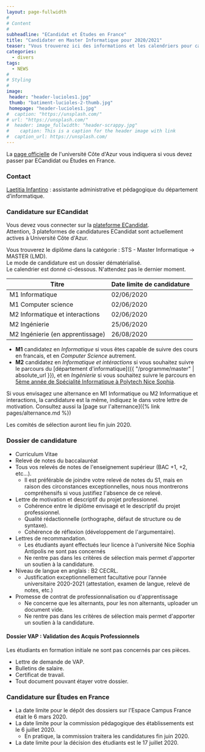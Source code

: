 ```yaml
---
layout: page-fullwidth
#
# Content
#
subheadline: "ECandidat et Études en France"
title: "Candidater en Master Informatique pour 2020/2021"
teaser: "Vous trouverez ici des informations et les calendriers pour candidater aux deux années du Master Informatique pour l'année universitaire 2020/2021. Cette page sera mise à jour régulièrement."
categories:
  - divers
tags:
  - NEWS
#
# Styling
#
image:
 header: "header-lucioles1.jpg"
 thumb: "batiment-lucioles-2-thumb.jpg"
 homepage: "header-lucioles1.jpg"
#  caption: "https://unsplash.com/"
# url: "https://unsplash.com/"
#  header: image_fullwidth: "header-scrappy.jpg"
#    caption: This is a caption for the header image with link
#  caption_url: https://unsplash.com/
---
```



La [page officielle](http://univ-cotedazur.fr/inscriptions/fr/etapes/candidatures/master) de l'université Côte d'Azur vous indiquera si vous devez passer par ECandidat ou Études en France. 


### Contact 

[Laetitia Infantino](mailto:laetitia.infantino@univ-cotedazur.fr) : assistante administrative et pédagogique du département d’informatique.
    
### Candidature sur ECandidat 

Vous devez vous connecter sur la [plateforme ECandidat](https://ecandidat.univ-cotedazur.fr/Master/).  
Attention, 3 plateformes de candidatures ECandidat sont actuellement actives à Université Côte d'Azur. 

Vous trouverez le diplôme dans la catégorie : STS - Master Informatique -> MASTER (LMD).  
Le mode de candidature est un dossier dématérialisé.  	
Le calendrier est donné ci-dessous. N'attendez pas le dernier moment.

| Titre                            | Date limite de candidature |
|----------------------------------|----------------------------|
| M1 Informatique                  | 02/06/2020                 |
| M1 Computer science              | 02/06/2020                 |
| M2 Informatique et interactions  | 02/06/2020                 |
| M2 Ingénierie                    | 25/06/2020                 |
| M2 Ingénierie (en apprentissage) | 26/08/2020                 |

- **M1** candidatez en *Informatique* si vous êtes capable de suivre des cours en francais, et en *Computer Science* autrement.  
- **M2** candidatez en *Informatique et intéractions* si vous souhaitez suivre le parcours du [département d'informatique]({{ "/programme/master"  | absolute_url }}), et en *Ingénierie* si vous souhaitez suivre le parcours en [5ème année de Spécialité Informatique à Polytech Nice Sophia](http://unice.fr/polytechnice/fr/formation/informatique/specialite_si5).

Si vous envisagez une alternance en M1 Informatique ou M2 Informatique et interactions, la candidature est la même, indiquez le dans votre lettre de motivation. 
Consultez aussi la [page sur l'alternance]({% link pages/alternance.md %}) 

Les comités de sélection auront lieu fin juin 2020.

### Dossier de candidature
 - Curriculum Vitae
 - Relevé de notes du baccalauréat
 - Tous vos relevés de notes de l'enseignement supérieur (BAC +1, +2, etc...).
    - Il est préférable de joindre votre relevé de notes du S1, mais en raison des circonstances exceptionnelles, nous nous montrerons compréhensifs si vous justifiez l'absence de ce relevé.
 - Lettre de motivation et descriptif du projet professionnel.
   -  Cohérence entre le diplôme envisagé et le descriptif du projet professionnel. 
   -  Qualité rédactionnelle (orthographe, défaut de structure ou de syntaxe). 
   -  Cohérence de réflexion (développement de l'argumentaire).
 - Lettres de recommandation.
   -  Les étudiants ayant effectués leur licence à l'université Nice Sophia Antipolis ne sont pas concernés
   -  Ne rentre pas dans les critères de sélection mais permet d'apporter un soutien à la candidature. 
 - Niveau de langue en anglais : B2 CECRL.
   - Justification exceptionnellement facultative pour l’année universitaire 2020-2021 (attestation, examen de langue, relevé de notes, etc.)
 - Promesse de contrat de professionnalisation ou d'apprentissage 
   - Ne concerne que les alternants, pour les non alternants, uploader un document vide. 
   - Ne rentre pas dans les critères de sélection mais permet d'apporter un soutien à la candidature.	
	
    
#### Dossier VAP : Validation des Acquis Professionnels 

Les étudiants en formation initiale ne sont pas concernés par ces pièces. 

 - Lettre de demande de VAP.
 - Bulletins de salaire.
 - Certificat de travail.
 - Tout document pouvant étayer votre dossier.
	

### Candidature sur Études en France

- La date limite pour le dépôt des dossiers sur l'Espace Campus France était le 6 mars 2020.
- La date limite pour la commission pédagogique des établissements est le 6 juillet 2020. 
  - En pratique, la commission traitera les candidatures fin juin 2020.
- La date limite pour la décision des étudiants est le 17 juillet 2020. 


